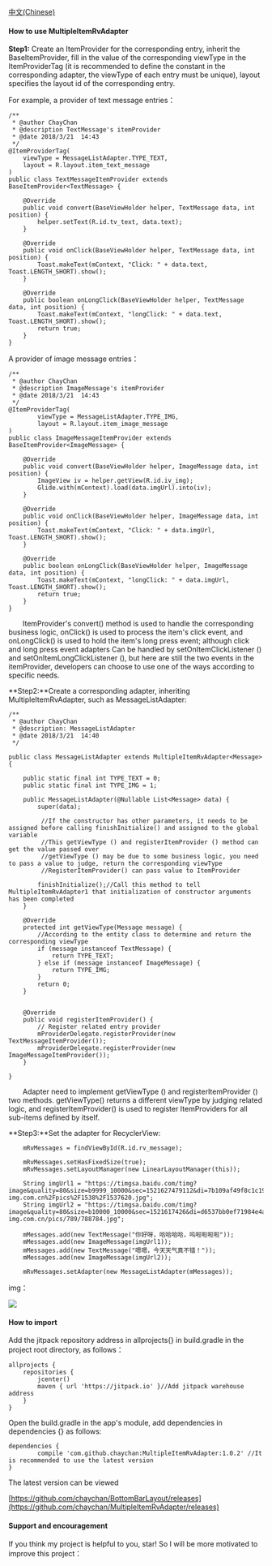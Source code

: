 [中文(Chinese)](https://github.com/chaychan/MultipleItemRvAdapter)

#### How to use MultipleItemRvAdapter

**Step1:** Create an ItemProvider for the corresponding entry, inherit the BaseItemProvider, fill in the value of the corresponding viewType in the ItemProviderTag (it is recommended to define the constant in the corresponding adapter, the viewType of each entry must be unique), layout specifies the layout id of the corresponding entry.


For example, a provider of text message entries：

	/**
	 * @author ChayChan
	 * @description TextMessage's itemProvider
	 * @date 2018/3/21  14:43
	 */
    @ItemProviderTag(
        viewType = MessageListAdapter.TYPE_TEXT,
        layout = R.layout.item_text_message
	)
	public class TextMessageItemProvider extends BaseItemProvider<TextMessage> {

	    @Override
	    public void convert(BaseViewHolder helper, TextMessage data, int position) {
	        helper.setText(R.id.tv_text, data.text);
	    }
	
	    @Override
	    public void onClick(BaseViewHolder helper, TextMessage data, int position) {
	        Toast.makeText(mContext, "Click: " + data.text, Toast.LENGTH_SHORT).show();
	    }
	
	    @Override
	    public boolean onLongClick(BaseViewHolder helper, TextMessage data, int position) {
	        Toast.makeText(mContext, "longClick: " + data.text, Toast.LENGTH_SHORT).show();
	        return true;
	    }
	}

A provider of image message entries：

    /**
	 * @author ChayChan
	 * @description ImageMessage's itemProvider
	 * @date 2018/3/21  14:43
	 */
	@ItemProviderTag(
	        viewType = MessageListAdapter.TYPE_IMG,
	        layout = R.layout.item_image_message
	)
	public class ImageMessageItemProvider extends BaseItemProvider<ImageMessage> {
	
	    @Override
	    public void convert(BaseViewHolder helper, ImageMessage data, int position) {
	        ImageView iv = helper.getView(R.id.iv_img);
	        Glide.with(mContext).load(data.imgUrl).into(iv);
	    }
	
	    @Override
	    public void onClick(BaseViewHolder helper, ImageMessage data, int position) {
	        Toast.makeText(mContext, "Click: " + data.imgUrl, Toast.LENGTH_SHORT).show();
	    }
	
	    @Override
	    public boolean onLongClick(BaseViewHolder helper, ImageMessage data, int position) {
	        Toast.makeText(mContext, "longClick: " + data.imgUrl, Toast.LENGTH_SHORT).show();
	        return true;
	    }
	}

&emsp;&emsp;ItemProvider's convert() method is used to handle the corresponding business logic, onClick() is used to process the item's click event, and onLongClick() is used to hold the item's long press event; although click and long press event adapters Can be handled by setOnItemClickListener () and setOnItemLongClickListener (), but here are still the two events in the itemProvider, developers can choose to use one of the ways according to specific needs.


**Step2:**Create a corresponding adapter, inheriting MultipleItemRvAdapter, such as MessageListAdapter:

    /**
	 * @author ChayChan
	 * @description: MessageListAdapter
	 * @date 2018/3/21  14:40
	 */
	
	public class MessageListAdapter extends MultipleItemRvAdapter<Message> {

	    public static final int TYPE_TEXT = 0;
	    public static final int TYPE_IMG = 1;
	
	    public MessageListAdapter(@Nullable List<Message> data) {
	        super(data);

	  		 //If the constructor has other parameters, it needs to be assigned before calling finishInitialize() and assigned to the global variable
	         //This getViewType () and registerItemProvider () method can get the value passed over
	         //getViewType () may be due to some business logic, you need to pass a value to judge, return the corresponding viewType
	         //RegisterItemProvider() can pass value to ItemProvider
	        
			finishInitialize();//Call this method to tell MultipleItemRvAdapter1 that initialization of constructor arguments has been completed
	    }
	
	    @Override
	    protected int getViewType(Message message) {
			//According to the entity class to determine and return the corresponding viewType
	        if (message instanceof TextMessage) {
	            return TYPE_TEXT;
	        } else if (message instanceof ImageMessage) {
	            return TYPE_IMG;
	        }
	        return 0;
	    }
	
	
	    @Override
	    public void registerItemProvider() {
			// Register related entry provider
            mProviderDelegate.registerProvider(new TextMessageItemProvider());
            mProviderDelegate.registerProvider(new ImageMessageItemProvider());
	    }

	}

&emsp;&emsp;Adapter need to implement getViewType () and registerItemProvider () two methods. getViewType() returns a different viewType by judging related logic, and registerItemProvider() is used to register ItemProviders for all sub-items defined by itself.


**Step3:**Set the adapter for RecyclerView:

    	mRvMessages = findViewById(R.id.rv_message);

        mRvMessages.setHasFixedSize(true);
        mRvMessages.setLayoutManager(new LinearLayoutManager(this));

        String imgUrl1 = "https://timgsa.baidu.com/timg?image&quality=80&size=b9999_10000&sec=1521627479112&di=7b109af49f8c1c193c3173306cf58680&imgtype=0&src=http%3A%2F%2Fimg.xgo-img.com.cn%2Fpics%2F1538%2F1537620.jpg";
        String imgUrl2 = "https://timgsa.baidu.com/timg?image&quality=80&size=b10000_10000&sec=1521617426&di=d6537bb0ef71984e4a1d14e4b18ba169&src=http://img1d.xgo-img.com.cn/pics/789/788784.jpg";

        mMessages.add(new TextMessage("你好呀，哈哈哈哈，呜啦啦啦啦"));
        mMessages.add(new ImageMessage(imgUrl1));
        mMessages.add(new TextMessage("嗯嗯，今天天气真不错！"));
        mMessages.add(new ImageMessage(imgUrl2));

        mRvMessages.setAdapter(new MessageListAdapter(mMessages));

img：

![](./intro_img/2.jpg)

#### **How to import**

Add the jitpack repository address in allprojects{} in build.gradle in the project root directory, as follows：

    allprojects {
	    repositories {
	        jcenter()
	        maven { url 'https://jitpack.io' }//Add jitpack warehouse address
	    }
	}
 
Open the build.gradle in the app's module, add dependencies in dependencies {} as follows:

    dependencies {
	        compile 'com.github.chaychan:MultipleItemRvAdapter:1.0.2' //It is recommended to use the latest version
	}


The latest version can be viewed

[https://github.com/chaychan/BottomBarLayout/releases](https://github.com/chaychan/MultipleItemRvAdapter/releases)


#### Support and encouragement

If you think my project is helpful to you, star! So I will be more motivated to improve this project：